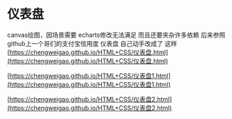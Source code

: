 # 仪表盘  #


canvas绘图，因场景需要  echarts修改无法满足  而且还要夹杂许多依赖
后来参照 github上一个哥们的支付宝信用度   仪表盘  自己动手改成了
这样
[https://chengweigao.github.io/HTML+CSS/仪表盘.html](https://chengweigao.github.io/HTML+CSS/仪表盘.html)

[https://chengweigao.github.io/HTML+CSS/仪表盘1.html](https://chengweigao.github.io/HTML+CSS/仪表盘1.html)

[https://chengweigao.github.io/HTML+CSS/仪表盘2.html](https://chengweigao.github.io/HTML+CSS/仪表盘2.html)